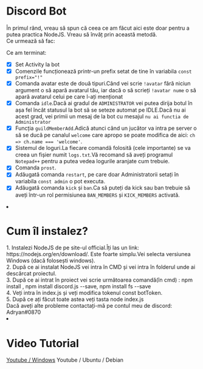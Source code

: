 <h1>Discord Bot</h1>
În primul rând, vreau să spun că ceea ce am făcut aici este doar pentru a putea practica NodeJS. Vreau să învăț prin această metodă.<br>
Ce urmează să fac:

Ce am terminat:<br>
- [x] Set Activity la bot<br>
- [x] Comenzile funcționează printr-un prefix setat de tine în variabila `const prefix="!"`<br>
- [x] Comanda avatar este de două tipuri.Când vei scrie `!avatar` fără niciun argument o să apară avatarul tău, iar dacă o să scrieți `!avatar nume` o să apară avatarul celui pe care l-ați menționat<br>
- [x] Comanda `idle`.Dacă ai gradul de `ADMINISTRATOR` vei putea dirija botul în așa fel încât statusul la bot să se seteze automat pe IDLE.Dacă nu ai acest grad, vei primii un mesaj de la bot cu mesajul `nu ai functia de Administrator`<br>
- [x] Funcția `guildMemberAdd`.Adică atunci când un jucător va intra pe server o să se ducă pe canalul `welcome` care apropo se poate modifica de aici: `ch => ch.name === 'welcome'`.<br>
- [x] Sistemul de loguri.La fiecare comandă folosită (cele importante) se va creea un fișier numit `logs.txt`.Vă recomand să aveți programul `Notepad++` pentru a putea vedea logurile aranjate cum trebuie.<br>
- [x] Comanda `prost`.
- [x] Adăugată comanda `restart`, pe care doar Administratorii setați în variabila `const admin` o pot executa.
- [x] Adăugată comanda `kick` și `ban`.Ca să puteți da kick sau ban trebuie să aveți într-un rol permisiunea `BAN_MEMBERS` și `KICK_MEMBERS` activată.

<li>  
<h1>Cum îl instalez?</h1>
  1. Instalezi NodeJS de pe site-ul official.Îți las un link: https://nodejs.org/en/download/. Este foarte simplu.Vei selecta versiunea Windows (dacă folosești windows).<br>
  2. După ce ai instalat NodeJS vei intra în CMD și vei intra în folderul unde ai descărcat proiectul.<br>
  3. După ce ai intrat în proiect vei scrie următoarea comandă(în cmd) : npm install , npm install discord.js --save, npm install fs --save<br>
  4. Veți intra în index.js și veți modifica tokenul const botToken.<br>
  5. După ce ați făcut toate astea veți tasta node index.js<br>
  Dacă aveți alte probleme contactați-mă pe contul meu de discord: Adryan#0870<br>
<li>
  <h1>Video Tutorial</h1>
  <a href="https://www.youtube.com/watch?v=lXWJKSfSTTU">Youtube / Windows</a>
  Youtube / Ubuntu / Debian
